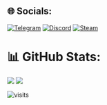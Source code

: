 ## 🌐 Socials:
[![Telegram](https://img.shields.io/badge/Telegram-2CA5E0?logo=telegram&logoColor=white&style=for-the-badge)](https://t.me/megatocha)
[![Discord](https://img.shields.io/badge/Discord-%237289DA.svg?logo=discord&logoColor=white&style=for-the-badge)](https://discord.gg/megatocha)
[![Steam](https://img.shields.io/badge/Steam-%23000000.svg?logo=steam&logoColor=white&style=for-the-badge)](https://steamcommunity.com/profiles/76561199059158883/)
# 📊 GitHub Stats:
![](https://nirzak-streak-stats.vercel.app/?user=megatocha&theme=dark&hide_border=true)
![](https://github-readme-stats.vercel.app/api?username=megatocha&theme=dark&hide_border=true&include_all_commits=false&count_private=false)

![visits](https://visit-counter.vercel.app/counter.png?page=https%3A%2F%2Fgithub.com%2Fmegatocha&s=40&c=ffffff&bg=00000000&no=1&ff=electrolize&tb=%5B&ta=%5D+visitors)
